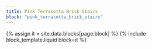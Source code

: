 ```yaml
---
title: Pink Terracotta Brick Stairs
block: "pink_terracotta_brick_stairs"
---
```


{% assign it = site.data.blocks[page.block] %}
{% include block_template.liquid block=it %}

